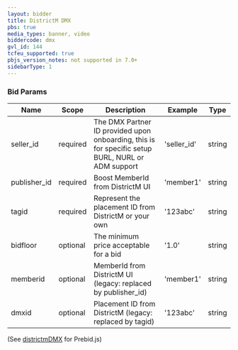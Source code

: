 ```yaml
---
layout: bidder
title: DistrictM DMX
pbs: true
media_types: banner, video
biddercode: dmx
gvl_id: 144
tcfeu_supported: true
pbjs_version_notes: not supported in 7.0+
sidebarType: 1
---
```


### Bid Params


| Name       | Scope    | Description            | Example | Type     |
|------------|----------|------------------------|---------|----------|
| seller_id | required | The DMX Partner ID provided upon onboarding, this is for specific setup BURL, NURL or ADM support | 'seller_id' | string |
| publisher_id | required | Boost MemberId from DistrictM UI | 'member1' | string |
| tagid | required | Represent the placement ID from DistrictM or your own  | '123abc' | string |
| bidfloor | optional | The minimum price acceptable for a bid | '1.0' | string |
| memberid | optional | MemberId from DistrictM UI (legacy: replaced by publisher_id) | 'member1' | string |
| dmxid | optional | Placement ID from DistrictM (legacy: replaced by tagid) | '123abc' | string |

(See [districtmDMX](/dev-docs/bidders.html#districtmDMX) for Prebid.js)

